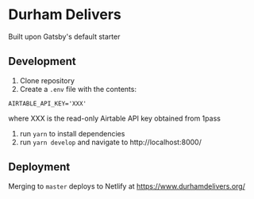 # Durham Delivers

Built upon Gatsby's default starter

## Development

1. Clone repository
1. Create a `.env` file with the contents:

```
AIRTABLE_API_KEY='XXX'
```

where XXX is the read-only Airtable API key obtained from 1pass

1. run `yarn` to install dependencies
1. run `yarn develop` and navigate to http://localhost:8000/

## Deployment

Merging to `master` deploys to Netlify at https://www.durhamdelivers.org/
